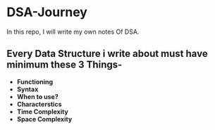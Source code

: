 # DSA-Journey

In this repo, I will write my own notes Of DSA. 

## Every Data Structure i write about must have minimum these 3 Things-
* __Functioning__
* **Syntax**
* __When to use?__
* __Characterstics__
* __Time Complexity__
* __Space Complexity__
